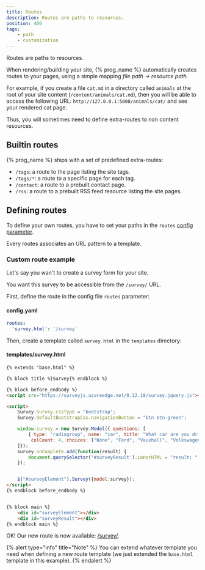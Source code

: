 ```yaml
---
title: Routes
description: Routes are paths to resources.
position: 400
tags:
    - path
    - customization
---
```


Routes are paths to resources.

When rendering/building your site, {% prog_name %} automatically creates routes to your pages, using a simple mapping _file path &rarr; resource path_.

For example, if you create a file `cat.md` in a directory called `animals` at the root of your site content (`/content/animals/cat.md`), then you will be able to access the following URL: `http://127.0.0.1:5000/animals/cat/` and see your rendered cat page.

Thus, you will sometimes need to define extra-routes to non content resources.

## Builtin routes

{% prog_name %} ships with a set of predefined extra-routes:

- `/tags`: a route to the page listing the site tags.
- `/tags/*`: a route to a specific page for each tag.
- `/contact`: a route to a prebuilt contact page.
- `/rss`: a route to a prebuilt RSS feed resource listing the site pages.

## Defining routes

To define your own routes, you have to set your paths in the `routes` [config parameter](/getting-started/configuration/).

Every routes associates an URL pattern to a template.

### Custom route example

Let's say you wan't to create a survey form for your site.

You want this survey to be accessible from the `/survey/` URL.


First, define the route in the config file `routes` parameter:

#### config.yaml

```yaml
routes:
  'survey.html': '/survey'
```

Then, create a template called `survey.html` in the `templates` directory:

#### templates/survey.html

```html
{% extends "base.html" %}

{% block title %}Survey{% endblock %}

{% block before_endbody %}
<script src="https://surveyjs.azureedge.net/0.12.18/survey.jquery.js"></script>

<script>
    Survey.Survey.cssType = "bootstrap";
    Survey.defaultBootstrapCss.navigationButton = "btn btn-green";

    window.survey = new Survey.Model({ questions: [
        { type: "radiogroup", name: "car", title: "What car are you driving?", isRequired: true,
         colCount: 4, choices: ["None", "Ford", "Vauxhall", "Volkswagen", "Nissan", "Audi", "Mercedes-Benz", "BMW", "Peugeot", "Toyota", "Citroen"] }
    ]});
    survey.onComplete.add(function(result) {
        document.querySelector('#surveyResult').innerHTML = "result: " + JSON.stringify(result.data);
    });


    $("#surveyElement").Survey({model:survey});
</script>
{% endblock before_endbody %}


{% block main %}
    <div id="surveyElement"></div>
    <div id="surveyResult"></div>
{% endblock main %}
```

OK! Our new route is now available: [/survey/](/survey/).

{% alert type="info" title="Note" %}
You can extend whatever template you need when defining a new route template (we just extended the `base.html` template in this example).
{% endalert %}
